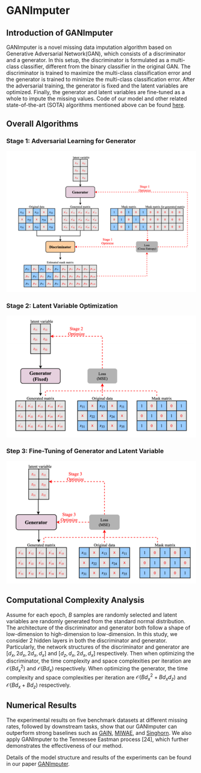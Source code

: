 <script type="text/javascript"
  src="https://cdn.mathjax.org/mathjax/latest/MathJax.js?config=TeX-AMS-MML_HTMLorMML">
</script>

# GANImputer
## Introduction of GANImputer
GANImputer is a novel missing data imputation algorithm based on Generative Adversarial Network(GAN), which consists of a discriminator and a generator. In this setup, the discriminator is formulated as a multi-class classifier, different from the binary classifier in the original GAN. The discriminator is trained to maximize the multi-class classification error and the generator is trained to minimize the multi-class classification error. After the adversarial training, the generator is fixed and the latent variables are optimized. Finally, the generator and latent variables are fine-tuned as a whole to impute the missing values. Code of our model and other related state-of-the-art (SOTA) algorithms mentioned above can be found [here](https://github.com/hongyuchen2andrew/GANImputer/blob/main/models).

## Overall Algorithms
### Stage 1: Adversarial Learning for Generator
![image](https://github.com/hongyuchen2andrew/GANImputer/blob/main/optimization/stage1.png)
### Stage 2: Latent Variable Optimization
![image](https://github.com/hongyuchen2andrew/GANImputer/blob/main/optimization/stage2.png)
### Step 3: Fine-Tuning of Generator and Latent Variable
![image](https://github.com/hongyuchen2andrew/GANImputer/blob/main/optimization/stage3.png)

## Computational Complexity Analysis
Assume for each epoch, $B$ samples are randomly selected and latent variables are randomly generated from the standard normal distribution. The architecture of the discriminator and generator both follow a shape of low-dimension to high-dimension to low-dimension. In this study, we consider 2 hidden layers in both the discriminator and generator. Particularly, the network structures of the discriminator and generator are $[d_x, 2d_x, 2d_x, d_x]$ and $[d_z, d_x, 2d_x, d_x]$ respectively. Then when optimizing the discriminator, the time complexity and space complexities per iteration are $\mathcal{O}(Bd_x^2)$ and $\mathcal{O}(Bd_x)$ respectively. When optimizing the generator, the time complexity and space complexities per iteration are $\mathcal{O}(Bd_x^2+Bd_xd_z)$ and $\mathcal{O}(Bd_x+Bd_z)$ respectively.

## Numerical Results
The experimental results on five benchmark datasets at different missing rates, followed by downstream tasks, show that our GANImputer can outperform strong baselines such as [GAIN](https://arxiv.org/pdf/1806.02920.pdf), [MIWAE](https://arxiv.org/pdf/1812.02633.pdf), and [Singhorn](https://arxiv.org/pdf/2002.03860.pdf). We also apply GANImputer to the Tennessee Eastman process [24], which further demonstrates the effectiveness of our method.

Details of the model structure and results of the experiments can be found in our paper [GANImputer](https://github.com/hongyuchen2andrew/GANImputer/blob/main/GANImputer.pdf).

